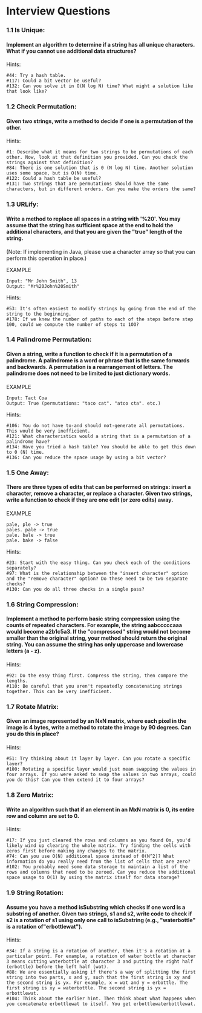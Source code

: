 # Interview Questions

### 1.1 Is Unique:
#### Implement an algorithm to determine if a string has all unique characters. What if you cannot use additional data structures?
Hints:
```
#44: Try a hash table.
#117: Could a bit vector be useful?
#132: Can you solve it in O(N log N) time? What might a solution like that look like?
```

### 1.2 Check Permutation:
#### Given two strings, write a method to decide if one is a permutation of the other.
Hints:
```
#1: Describe what it means for two strings to be permutations of each other. Now, look at that definition you provided. Can you check the strings against that definition?
#84: There is one solution that is 0 (N log N) time. Another solution uses some space, but is O(N) time.
#122: Could a hash table be useful?
#131: Two strings that are permutations should have the same characters, but in different orders. Can you make the orders the same?
```

### 1.3 URLify:
#### Write a method to replace all spaces in a string with '%20'. You may assume that the string has sufficient space at the end to hold the additional characters, and that you are given the "true" length of the string.
(Note: If implementing in Java, please use a character array so that you can perform this operation in place.)

EXAMPLE
```
Input: "Mr John Smith", 13
Output: "Mr%20John%20Smith"
```
Hints:
```
#53: It's often easiest to modify strings by going from the end of the string to the beginning.
#178: If we knew the number of paths to each of the steps before step 100, could we compute the number of steps to 1OO?
```

### 1.4 Palindrome Permutation:
#### Given a string, write a function to check if it is a permutation of a palindrome. A palindrome is a word or phrase that is the same forwards and backwards. A permutation is a rearrangement of letters. The palindrome does not need to be limited to just dictionary words.
EXAMPLE
```
Input: Tact Coa
Output: True (permutations: "taco cat". "atco cta". etc.)
```
Hints:
```
#106: You do not have to-and should not-generate all permutations. This would be very inefficient.
#121: What characteristics would a string that is a permutation of a palindrome have?
#134: Have you tried a hash table? You should be able to get this down to 0 (N) time.
#136: Can you reduce the space usage by using a bit vector?
```

### 1.5 One Away:
#### There are three types of edits that can be performed on strings: insert a character, remove a character, or replace a character. Given two strings, write a function to check if they are one edit (or zero edits) away.
EXAMPLE
```
pale, ple -> true
pales. pale -> true
pale. bale -> true
pale. bake -> false
```
Hints:
```
#23: Start with the easy thing. Can you check each of the conditions separately?
#97: What is the relationship between the "insert character" option and the "remove character" option? Do these need to be two separate checks?
#130: Can you do all three checks in a single pass?
```

### 1.6 String Compression:
#### Implement a method to perform basic string compression using the counts of repeated characters. For example, the string aabcccccaaa would become a2b1c5a3. If the "compressed" string would not become smaller than the original string, your method should return the original string. You can assume the string has only uppercase and lowercase letters (a - z).
Hints:
```
#92: Do the easy thing first. Compress the string, then compare the lengths.
#110: Be careful that you aren't repeatedly concatenating strings together. This can be very inefficient.
```

### 1.7 Rotate Matrix:
#### Given an image represented by an NxN matrix, where each pixel in the image is 4 bytes, write a method to rotate the image by 90 degrees. Can you do this in place?
Hints:
```
#51: Try thinking about it layer by layer. Can you rotate a specific layer?
#100: Rotating a specific layer would just mean swapping the values in four arrays. If you were asked to swap the values in two arrays, could you do this? Can you then extend it to four arrays?
```

### 1.8 Zero Matrix:
#### Write an algorithm such that if an element in an MxN matrix is 0, its entire row and column are set to 0.
Hints:
```
#17: If you just cleared the rows and columns as you found Os, you'd likely wind up clearing the whole matrix. Try finding the cells with zeros first before making any changes to the matrix.
#74: Can you use O(N) additional space instead of O(N^2)? What information do you really need from the list of cells that are zero?
#102: You probably need some data storage to maintain a list of the rows and columns that need to be zeroed. Can you reduce the additional space usage to O(1) by using the matrix itself for data storage?
```

### 1.9 String Rotation:
#### Assume you have a method isSubstring which checks if one word is a substring of another. Given two strings, s1 and s2, write code to check if s2 is a rotation of s1 using only one call to isSubstring (e.g., "waterbottle" is a rotation of"erbottlewat").
Hints:
```
#34: If a string is a rotation of another, then it's a rotation at a particular point. For example, a rotation of water bottle at character 3 means cutting waterbottle at character 3 and putting the right half (erbottle) before the left half (wat).
#88: We are essentially asking if there's a way of splitting the first string into two parts, x and y, such that the first string is xy and the second string is yx. For example, x = wat and y = erbottle. The first string is xy = waterbottle. The second string is yx = erbottlewat.
#104: Think about the earlier hint. Then think about what happens when you concatenate erbottlewat to itself. You get erbottlewaterbottlewat.
```